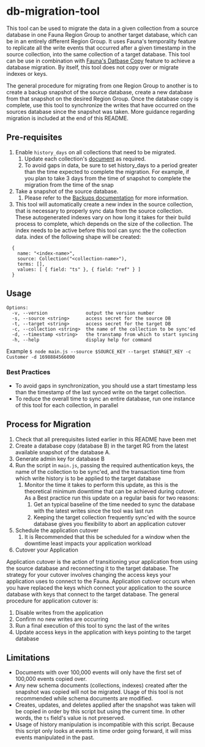 # db-migration-tool

This tool can be used to migrate the data in a given collection from a source database in one Fauna Region Group to another target database, which can be in an entirely different Region Group.
It uses Fauna's temporality feature to replicate all the write events that occurred after a given timestamp in the source collection, into the same collection of a target database. This tool can be use in combination with [Fauna's Datbase Copy](https://docs.fauna.com/fauna/current/administration/backups#create-a-database-from-a-snapshot) feature to achieve a database migration. By itself, this tool does not copy over or migrate indexes or keys.

The general procedure for migrating from one Region Group to another is to create a backup snapshot of the source database, create a new database from that snapshot on the desired Region Group. Once the database copy is complete, use this tool to synchronize the writes that have occurred on the sources database since the snapshot was taken. More guidance regarding migration is included at the end of this README.

## Pre-requisites

1. Enable `history_days` on all collections that need to be migrated.
   1. Update each collection's [document](https://docs.fauna.com/fauna/current/reference/schema_entities/collection/document_definition#fields) as required.
   2. To avoid gaps in data, be sure to set history_days to a period greater than the time expected to complete the migration. For example, if you plan to take 3 days from the time of snapshot to complete the migration from the time of the snap
2. Take a snapshot of the source database.
   1. Please refer to the [Backups documentation](https://docs.fauna.com/fauna/current/administration/backups) for more information.
3. This tool will automatically create a new index in the source collection, that is necessary to properly sync data from the source collection. These autogenerated indexes vary on how long it takes for their build process to complete, which depends on the size of the collection. The index needs to be active before this tool can sync the the collection data. index of the following shape will be created:
  ```
    { 
      name: "<index-name>", 
      source: Collection("<collection-name>"), 
      terms: [], 
      values: [ { field: "ts" }, { field: "ref" } ] 
    }
  ```

## Usage
```
Options:
  -v, --version              output the version number
  -s, --source <string>      access secret for the source DB
  -t, --target <string>      access secret for the target DB
  -c, --collection <string>  the name of the collection to be sync'ed
  -d, --timestamp <string>   the transtamp from which to start syncing
  -h, --help                 display help for command
```

Example
```$ node main.js --source $SOURCE_KEY --target $TARGET_KEY -c Customer -d 1698884566000```


### Best Practices
- To avoid gaps in synchronization, you should use a start timestamp less than the timestamp of the last synced write on the target collection.
- To reduce the overall time to sync an entire database, run one instance of this tool for each collection, in parallel


## Process for Migration

1. Check that all prerequisites listed earlier in this README have been met
2. Create a database copy (database B) in the target RG from the latest available snapshot of the database A.
2. Generate admin key for database B
3. Run the script in `main.js`, passing the required authentication keys, the name of the collection to be sync'ed, and the transaction time from which write history is to be applied to the target database
   1. Monitor the time it takes to perform this update, as this is the theoretical minimum downtime that can be achieved during cutover. As a Best practice run this update on a regular basis for two reasons:
      1. Get an typical baseline of the time needed to sync the database with the latest writes since the tool was last run
      2.  Keeping the target collection frequently sync'ed with the source database gives you flexibility to abort an application cutover
4. Schedule the application cutover
   1. It is Recommended that this be scheduled for a window when the downtime least impacts your application workload
5. Cutover your Application 

Application cutover is the action of transitioning your application from using the source database and reconnecting it to the target database. The strategy for your cutover involves changing the access keys your application uses to connect to the Fauna. Application cutover occurs when you have replaced the keys which connect your application to the source database with keys that connect to the target database. The general procedure for application cutover is: 
1. Disable writes from the application
2. Confirm no new writes are occurring
3. Run a final execution of this tool to sync the last of the writes 
4. Update access keys in the application with keys pointing to the target database


## Limitations

- Documents with over 100,000 events will only have the first set of 100,000 events copied over.
- Any new schema documents (collections, indexes) created after the snapshot was copied will not be migrated. Usage of this tool is not recommended while schema documents are modified.
- Creates, updates, and deletes applied after the snapshot was taken will be copied in order by this script but using the current time. In other words, the `ts` field's value is not preserved.
- Usage of history manipulation is incompatible with this script. Because this script only looks at events in time order going forward, it will miss events manipulated in the past.
